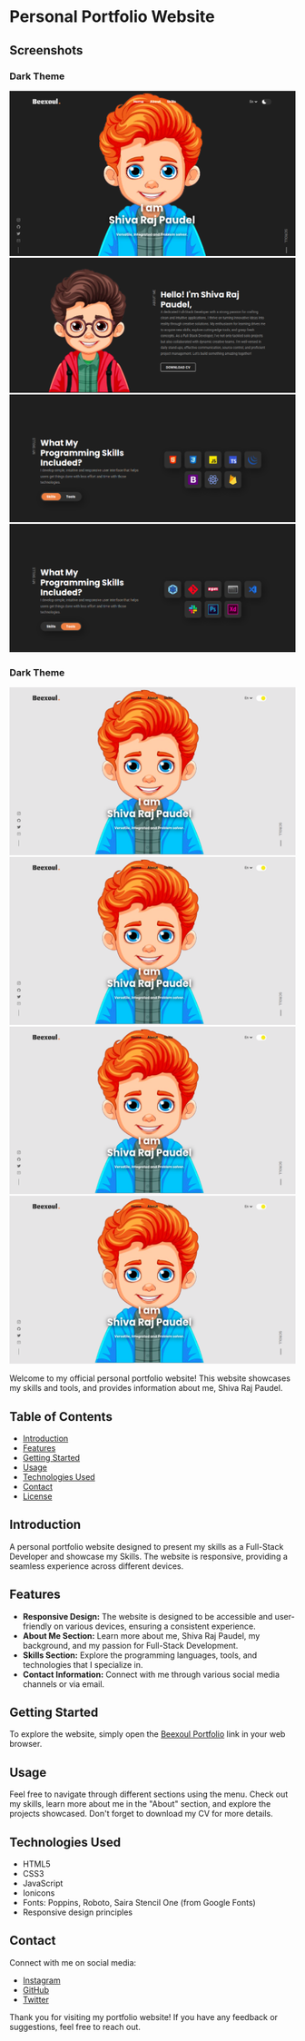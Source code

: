  # Personal Portfolio Website

## Screenshots
### Dark Theme
![Home Page](./Screenshot/ScreenShot_Dark_Theme_1.png)
![About Page](./Screenshot/ScreenShot_Dark_Theme_2.png)
![Skills](./Screenshot/ScreenShot_Dark_Theme_3.png)
![Tools](./Screenshot/ScreenShot_Dark_Theme_4.png)
### Dark Theme
![Home Page](./Screenshot/ScreenShot_White_Theme_1.png)
![About Page](./Screenshot/ScreenShot_White_Theme_1.png)
![Skills](./Screenshot/ScreenShot_White_Theme_1.png)
![Tools](./Screenshot/ScreenShot_White_Theme_1.png)
 

Welcome to my official personal portfolio website! This website showcases my skills and tools, and provides information about me, Shiva Raj Paudel.

## Table of Contents

- [Introduction](#introduction)
- [Features](#features)
- [Getting Started](#getting-started)
- [Usage](#usage)
- [Technologies Used](#technologies-used)
- [Contact](#contact)
- [License](#license)

## Introduction
A personal portfolio website designed to present my skills as a Full-Stack Developer and showcase my Skills. The website is responsive, providing a seamless experience across different devices.

## Features

- **Responsive Design:** The website is designed to be accessible and user-friendly on various devices, ensuring a consistent experience.
- **About Me Section:** Learn more about me, Shiva Raj Paudel, my background, and my passion for Full-Stack Development.
- **Skills Section:** Explore the programming languages, tools, and technologies that I specialize in.
- **Contact Information:** Connect with me through various social media channels or via email.

## Getting Started

To explore the website, simply open the [Beexoul Portfolio](www.shivarajpaudel.com.np) link in your web browser.

## Usage

Feel free to navigate through different sections using the menu. Check out my skills, learn more about me in the "About" section, and explore the projects showcased. Don't forget to download my CV for more details.

## Technologies Used

- HTML5
- CSS3
- JavaScript
- Ionicons
- Fonts: Poppins, Roboto, Saira Stencil One (from Google Fonts)
- Responsive design principles

## Contact

Connect with me on social media:
- [Instagram](https://www.instagram.com/not_beexoul/)
- [GitHub](https://github.com/Beexoul)
- [Twitter](https://twitter.com/shivarajpaudel_)


Thank you for visiting my portfolio website! If you have any feedback or suggestions, feel free to reach out.

